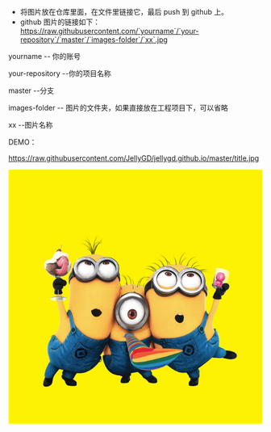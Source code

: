 


* 将图片放在仓库里面，在文件里链接它，最后 push 到 github 上。
* github 图片的链接如下：https://raw.githubusercontent.com/`yourname`/`your-repository`/`master`/`images-folder`/`xx`.jpg


yourname -- 你的账号


your-repository --你的项目名称


master --分支


images-folder -- 图片的文件夹，如果直接放在工程项目下，可以省略


xx --图片名称


DEMO：

https://raw.githubusercontent.com/JellyGD/jellygd.github.io/master/title.jpg

 ![image](https://raw.githubusercontent.com/JellyGD/jellygd.github.io/master/title.jpg)






